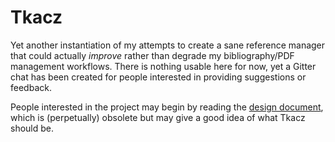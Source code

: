 # Tkacz

Yet another instantiation of my attempts to create a sane reference
manager that could actually *improve* rather than degrade my
bibliography/PDF management workflows. There is nothing usable here
for now, yet a Gitter chat has been created for people interested in
providing suggestions or feedback.

People interested in the project may begin by reading the [design
document](doc/design.org), which is (perpetually) obsolete but may
give a good idea of what Tkacz should be.
